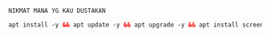 ``` NIKMAT MANA YG KAU DUSTAKAN ```
```html
apt install -y && apt update -y && apt upgrade -y && apt install screen && apt install lolcat -y && gem install lolcat && wget -q https://raw.githubusercontent.com/leryyvpn/super/main/setup.sh && chmod +x setup.sh && screen -S install ./setup.sh
